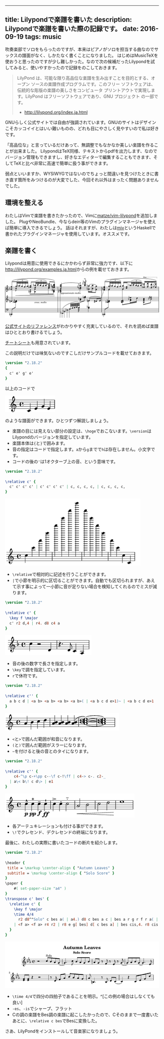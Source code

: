 ----
title: Lilypondで楽譜を書いた
description: Lilypondで楽譜を書いた際の記録です。
date: 2016-09-19
tags: music 
----

吹奏楽部でソロをもらったのですが、本来はピアノがソロを担当する曲なのでサックスの譜面がなく、しかたなく書くことになりました。
はじめはMusicTeXを使おうと思ったのですが少し難しかった。なので次の候補だったLilypondを試してみると、使いやすかったので記録をのこしておきます。

> LilyPond は、可能な限り高品位な楽譜を生み出すことを目的とする、オープン ソースの楽譜作成プログラムです。このフリー ソフトウェアは、伝統的な彫版の楽譜の美しさをコンピュータ プリントアウトで実現します。LilyPond はフリーソフトウェアであり、GNU プロジェクト の一部です。
>  - <http://lilypond.org/index.ja.html>

<!--more-->

GNUらしく公式サイトでは自由が強調されています。GNUのサイトはデザインこそカッコイイとはいい難いものの、どれも目にやさしく見やすいので私は好きです。

「高品位な」と言っているだけあって、無調整でもなかなか美しい楽譜を作ることが出来ました。
LilypondはTeX同様、テキストからpdfを出力します、なのでバージョン管理もできますし、好きなエディターで編集することもできます、そしてTeXと比べ非常に高速で簡単に扱う事ができます。

弱点といいますか、WYSIWYGではないのでちょっと間違いを見つけたときに書き直す箇所をみつけるのが大変でした、今回それ以外はまったく問題ありませんでした。

## 環境を整える

わたしはVimで楽譜を書きたかったので、Vimに[matze/vim-lilypond](https://github.com/matze/vim-lilypond)を追加しました。
PlugやNeoBundle、今ならdein等のVimのプラグインマネージャを使えば簡単に導入できるでしょう。
話はそれますが、わたしは[miv](https://github.com/itchyny/miv)というHaskellで書かれたプラグインマネージャを使用しています。オススメです。

## 楽譜を書く 

Lilypondは用意に使用できるにかかわらず非常に強力です、以下に<http://lilypond.org/examples.ja.html>からの例を載せておきます。

![](../images/LilypondExam2.png)

[公式サイトのリファレンス](http://lilypond.org/doc/v2.18/Documentation/learning/index.ja.html)がわかりやすく充実しているので、それを読めば楽譜はひととおり書けるでしょう。

[チートシート](http://lilypond.org/doc/v2.18/Documentation/notation/cheat-sheet)も用意されています。

この説明だけでは味気ないのですこしだけサンプルコードを載せておきます。

```lilypond
\version "2.18.2"
{
  c' e' g' e'
}
```

以上のコードで

![](../images/LilypondExam3.png)

のような譜面ができます。ひとつずつ解説しましょう。

- 楽譜の目には見えない部分の設定は、`\hoge`でおこないます。`\version`はLilypondのバージョンを指定しています。
- 楽譜本体は`{`と`}`で囲みます。
- 音の指定はコードで指定します。`a`から`g`までで`h`は存在しません。小文字です。
- コードの後の`'`は1オクターブ上の音、という意味です。

```lilypond
\version "2.18.2"

\relative c' {
  c' c' c' c' | c' c' c' c' | c, c, c, c, | c, c, c, c,
}
```

![](../images/LilypondExam5.png)

- `\relative`で相対的に記述を行うことができます。
- `|`で小節を明示的に区切ることができます。自動でも区切られますが、あえて示す事によって一小節に音が足りない場合を検知してくれるのでミスが減ります。

```lilypond
\version "2.18.2"

\relative c' {
  \key f \major
  c' r2 d,4 | r4. d8 c4 a
}
```

![](../images/LilypondExam4.png)

- 音の後の数字で長さを指定します。
- `\key`で調を指定しています。
- `r`で休符です。

```lilypond
\version "2.18.2"

\relative c'' {
  a b c d | <a b> <a b> <a b> <a b>( | <a b c d e>1)~ | <a b c d e>1
}
```

![](../images/LilypondExam6.png)

- `<`と`>`で囲んだ範囲が和音になります。
- `(`と`)`で囲んだ範囲がスラーになります。
- `~`を付けると後の音とのタイになります。

```lilypond
\version "2.18.2"

\relative c'' {
    c4-^\p c-+\pp c--\f c-!\ff | c4-> c-. c2-_
  | a\< b\! c d\> | e1
}
```

![](../images/LilypondExam7.png)

- 各アーテュキレーションも付ける事ができます。
- `\!`でクレセンド、デクレセンドの終端になります。

最後に、わたしの実際に書いたコードの断片を紹介します。

```lilypond
\version "2.18.2" 

\header { 
 title = \markup \center-align { "Autumn Leaves" } 
 subtitle = \markup \center-align { "Solo Score" } 
} 
\paper { 
	#( set-paper-size "a4" ) 
} 
\transpose c' bes' {
  \relative c' {
    \key f \major
    \time 4/4
      r2 d8^"Solo" c bes a( | a4.) d8 c bes a c | bes a r g r f r a( | a) bes c a( a4.) f8 
    | <f a> <f a> r4 r2 | r8 e g[ bes] d[ c bes a] | bes cis,4. r8 cis e[ d]( | d4) r d8 f a e'
  }
}
```

![](../images/LilypondExam8.png)

- `\time 4/4`で四分の四拍子であることを明示。^[この例の場合はしなくても良い]
- `-es`、`-is`でシャープ、フラット
- Cの調の楽譜をBes調の楽譜に起こしたかったので、Cそのままで一度書いたあとに、`\relative c bes`でBesに変換した。

さあ、LilyPondをインストールして音楽家になりましょう。

